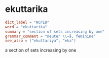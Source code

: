 # ekuttarika

``` toml
dict_label = "NCPED"
word = "ekuttarika"
summary = "section of sets increasing by one"
grammar_comment = "neuter \\~ā, feminine"
see_also = ["ekuttariya", "eka"]
```

a section of sets increasing by one

